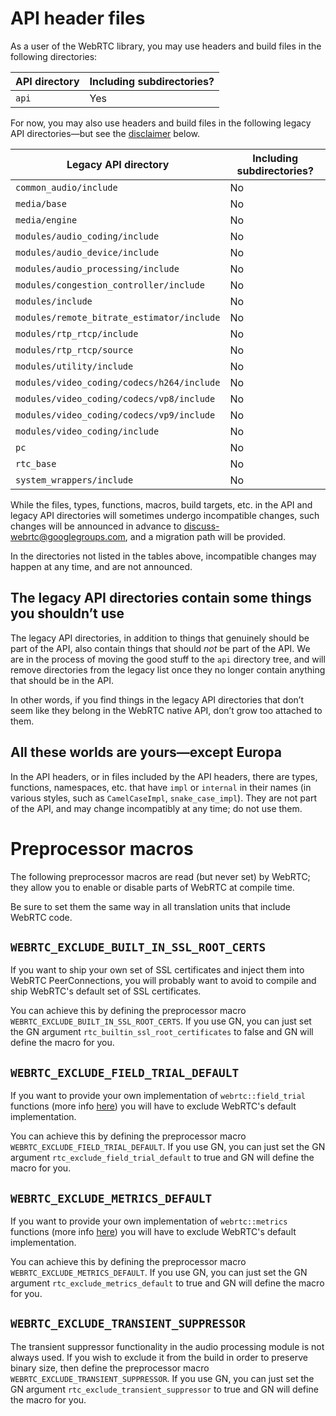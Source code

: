 # API header files

As a user of the WebRTC library, you may use headers and build files
in the following directories:

API directory | Including subdirectories?
--------------|-------------------------
`api`         | Yes

For now, you may also use headers and build files in the following
legacy API directories&mdash;but see the
[disclaimer](#legacy-disclaimer) below.

Legacy API directory                       | Including subdirectories?
-------------------------------------------|--------------------------
`common_audio/include`                     | No
`media/base`                               | No
`media/engine`                             | No
`modules/audio_coding/include`             | No
`modules/audio_device/include`             | No
`modules/audio_processing/include`         | No
`modules/congestion_controller/include`    | No
`modules/include`                          | No
`modules/remote_bitrate_estimator/include` | No
`modules/rtp_rtcp/include`                 | No
`modules/rtp_rtcp/source`                  | No
`modules/utility/include`                  | No
`modules/video_coding/codecs/h264/include` | No
`modules/video_coding/codecs/vp8/include`  | No
`modules/video_coding/codecs/vp9/include`  | No
`modules/video_coding/include`             | No
`pc`                                       | No
`rtc_base`                                 | No
`system_wrappers/include`                  | No

While the files, types, functions, macros, build targets, etc. in the
API and legacy API directories will sometimes undergo incompatible
changes, such changes will be announced in advance to
[discuss-webrtc@googlegroups.com][discuss-webrtc], and a migration
path will be provided.

[discuss-webrtc]: https://groups.google.com/forum/#!forum/discuss-webrtc

In the directories not listed in the tables above, incompatible
changes may happen at any time, and are not announced.

## <a name="legacy-disclaimer"></a>The legacy API directories contain some things you shouldn&rsquo;t use

The legacy API directories, in addition to things that genuinely
should be part of the API, also contain things that should *not* be
part of the API. We are in the process of moving the good stuff to the
`api` directory tree, and will remove directories from the legacy list
once they no longer contain anything that should be in the API.

In other words, if you find things in the legacy API directories that
don&rsquo;t seem like they belong in the WebRTC native API,
don&rsquo;t grow too attached to them.

## All these worlds are yours&mdash;except Europa

In the API headers, or in files included by the API headers, there are
types, functions, namespaces, etc. that have `impl` or `internal` in
their names (in various styles, such as `CamelCaseImpl`,
`snake_case_impl`). They are not part of the API, and may change
incompatibly at any time; do not use them.

# Preprocessor macros

The following preprocessor macros are read (but never set) by WebRTC; they allow
you to enable or disable parts of WebRTC at compile time.

Be sure to set them the same way in all translation units that include WebRTC
code.

## `WEBRTC_EXCLUDE_BUILT_IN_SSL_ROOT_CERTS`
If you want to ship your own set of SSL certificates and inject them into WebRTC
PeerConnections, you will probably want to avoid to compile and ship WebRTC's
default set of SSL certificates.

You can achieve this by defining the preprocessor macro
`WEBRTC_EXCLUDE_BUILT_IN_SSL_ROOT_CERTS`. If you use GN, you can just set the GN
argument `rtc_builtin_ssl_root_certificates` to false and GN will define the
macro for you.

## `WEBRTC_EXCLUDE_FIELD_TRIAL_DEFAULT`
If you want to provide your own implementation of `webrtc::field_trial` functions
(more info [here][field_trial_h]) you will have to exclude WebRTC's default
implementation.

You can achieve this by defining the preprocessor macro
`WEBRTC_EXCLUDE_FIELD_TRIAL_DEFAULT`. If you use GN, you can just set the GN
argument `rtc_exclude_field_trial_default` to true and GN will define the
macro for you.

[field_trial_h]: https://webrtc.googlesource.com/src/+/master/system_wrappers/include/field_trial.h

## `WEBRTC_EXCLUDE_METRICS_DEFAULT`
If you want to provide your own implementation of `webrtc::metrics` functions
(more info [here][metrics_h]) you will have to exclude WebRTC's default
implementation.

You can achieve this by defining the preprocessor macro
`WEBRTC_EXCLUDE_METRICS_DEFAULT`. If you use GN, you can just set the GN
argument `rtc_exclude_metrics_default` to true and GN will define the
macro for you.

[metrics_h]: https://webrtc.googlesource.com/src/+/master/system_wrappers/include/metrics.h

## `WEBRTC_EXCLUDE_TRANSIENT_SUPPRESSOR`
The transient suppressor functionality in the audio processing module is not
always used. If you wish to exclude it from the build in order to preserve
binary size, then define the preprocessor macro
`WEBRTC_EXCLUDE_TRANSIENT_SUPPRESSOR`. If you use GN, you can just set the GN
argument `rtc_exclude_transient_suppressor` to true and GN will define the macro
for you.
